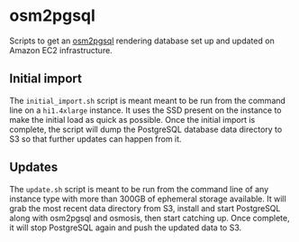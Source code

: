 # osm2pgsql

Scripts to get an [osm2pgsql](http://wiki.openstreetmap.org/wiki/Osm2pgsql) rendering database set up and updated on Amazon EC2 infrastructure.

## Initial import

The `initial_import.sh` script is meant meant to be run from the command line on a `hi1.4xlarge` instance. It uses the SSD present on the instance to make the initial load as quick as possible. Once the initial import is complete, the script will dump the PostgreSQL database data directory to S3 so that further updates can happen from it.

## Updates

The `update.sh` script is meant to be run from the command line of any instance type with more than 300GB of ephemeral storage available. It will grab the most recent data directory from S3, install and start PostgreSQL along with osm2pgsql and osmosis, then start catching up. Once complete, it will stop PostgreSQL again and push the updated data to S3.

